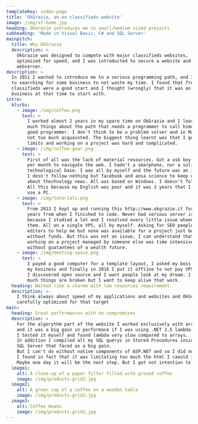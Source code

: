 ```yaml
---
templateKey: index-page
title: 'OkGrazie, an ex classifieds website'
image: /img/sf-home.jpg
heading: OkGrazie introduces me to small/medium sized projects
subheading: 'Made in Visual Basic, C# and SQL Server'
mainpitch:
  title: Why OkGrazie
  description: >
    OkGrazie was designed to compete with major classifieds websites,  carefully
    optimized for speed, and I was introducted to secure a website and a
    webserver.
description: >
  In 2011 I wanted to introduce me to a serious programming path, and I starded
  to searching for some business to not waste my time. I found that free
  classifieds were a good start and I thought (wrongly) that it was an easy
  business at that time to start with.
intro:
  blurbs:
    - image: /img/coffee.png
      text: >
        I worked almost 2 years in my spare time on OkGrazie and I learnt too
        much things about the path that needs a programmer to call himnself a
        good programmer. I don't think to be a problem solver and in Math I am
        not too much acquainted. The biggest thing learnt was that I got great
        limits and working on a project was hard and complicated.
    - image: /img/coffee-gear.png
      text: >
        First of all was the lack of material resources. Got a usb key with 1 Gb
        per month to navigate the web. I hadn't a smarphone, nor a solid
        technological base. I was all by myself and the future was an ingocnita.
        I desn't follow nothing but facebook and ansa science to keep updated
        about thechnology news. All was based on Windows. I doesn't follow HN.
        All this because my English was poor and it was 2 years that I doesn't
        use a PC.
    - image: /img/tutorials.png
      text: >
        From 2013 I kept up and running this http://www.okgrazie.it for about 3
        years from when I finished to code. Never had serious server issues
        because I studied a lot and I resolved every little issue whaen I faced
        them. All on a single VPS, all by myself. Asking for SEO people and
        editors to help me but none was available for a project just born and
        without funds. But this was not an issue, I can understand that free
        working on a project managed by someone else was time intensive and
        without guatantees of a wealth future.
    - image: /img/meeting-space.png
      text: >
        I payed a good computer for a template layout, I asked my boss to join
        my business and finally in 2016 I put it offline to not pay VPS fee. Now
        I discovered open source and I want people look at my dream. I know, too
        much things are broken but I want to keep alive that work.
  heading: Worked like a charme with low resources requirement
  description: >-
    I think always about speed of my applications and websites and OkGrazie was
    carefully optimized for that target
main:
  heading: Great performances with no compromises
  description: >
    For the algorythm part of the website I worked exclusively with arrays, 
    and it was a big gain in performace if I was using .NET 3.5 lambda functions.
    I tested it myself and found lambda very slow compared to arrays.
    In addition I compiled all my SQL querys in Stored Procedures inside 
    SQL Server that faced as a big gain.
    But I can't do without native components of ASP.NET and so I did not realized a complete custom application where I could control every aspect about the project.
    I found in fact that it was limitating too much the html I caould insert.
    Maybe one day it will be the next step. But I got not intention to keep up with okgrazie and think it is one of the many dead project.
  image1:
    alt: A close-up of a paper filter filled with ground coffee
    image: /img/products-grid3.jpg
  image2:
    alt: A green cup of a coffee on a wooden table
    image: /img/products-grid2.jpg
  image3:
    alt: Coffee beans
    image: /img/products-grid1.jpg
---
```


